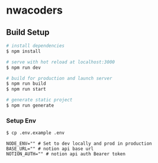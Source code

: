 # nwacoders

## Build Setup

```bash
# install dependencies
$ npm install

# serve with hot reload at localhost:3000
$ npm run dev

# build for production and launch server
$ npm run build
$ npm run start

# generate static project
$ npm run generate
```

### Setup Env

```bash
$ cp .env.example .env

```


```
NODE_ENV="" # Set to dev locally and prod in production
BASE_URL="" # notion api base url
NOTION_AUTH="" # notion api auth Bearer token
```

